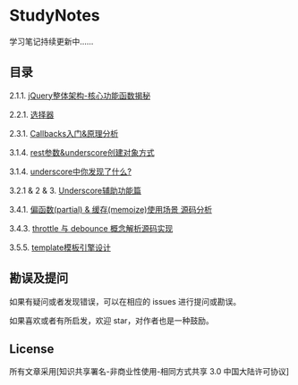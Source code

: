 # StudyNotes
学习笔记持续更新中……

## 目录
2.1.1. [jQuery整体架构-核心功能函数揭秘](https://github.com/george-wq/StudyNotes/issues/1)

2.2.1. [选择器](https://github.com/george-wq/StudyNotes/issues/2)

2.3.1. [Callbacks入门&原理分析](https://github.com/george-wq/StudyNotes/issues/3)

3.1.4. [rest参数&underscore创建对象方式](https://github.com/george-wq/StudyNotes/issues/6) 
 
3.1.4. [underscore中你发现了什么?](https://github.com/george-wq/StudyNotes/issues/9) 

3.2.1 & 2 & 3. [ Underscore辅助功能篇](https://github.com/george-wq/StudyNotes/issues/7) 

3.4.1. [偏函数(partial) & 缓存(memoize)使用场景 源码分析](https://github.com/george-wq/StudyNotes/issues/8) 

3.4.3. [throttle 与 debounce 概念解析源码实现](https://github.com/george-wq/StudyNotes/issues/4)

3.5.5. [template模板引擎设计](https://github.com/george-wq/StudyNotes/issues/5)

## 勘误及提问

如果有疑问或者发现错误，可以在相应的 issues 进行提问或勘误。

如果喜欢或者有所启发，欢迎 star，对作者也是一种鼓励。

## License

所有文章采用[知识共享署名-非商业性使用-相同方式共享 3.0 中国大陆许可协议]
